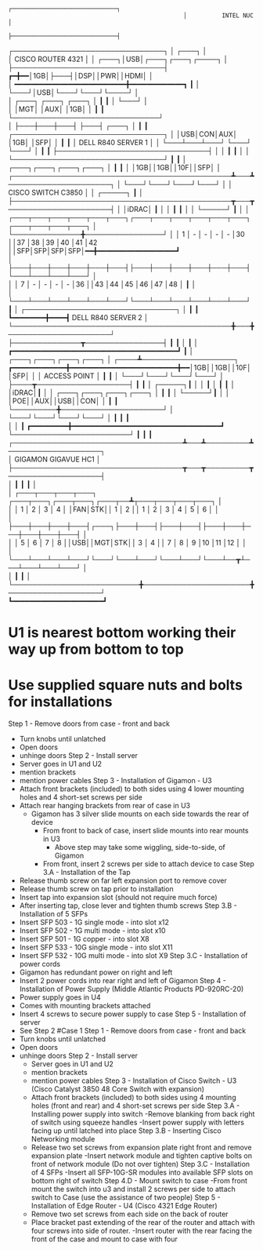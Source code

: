 




                                                      ┌──────────────────────────────┐                          
                                                      │          INTEL NUC           │                          
                                                      ├──────────────────────────────┤                          
  ┌───────────────────────────────┐                   │       ┌───┐                  │                          
  │       CISCO ROUTER 4321       │                   │  ┌───┐│USB│┌───┐┌───┐┌────┐  │                          
  ├───────────────────────────────┤                 ┏━╋━━│1GB│├───┤│DSP││PWR││HDMI│  │                          
  │    ━━━━━━━━━━━━━━━━━━━━━━━━━━━╋━━━━━━━━━━━━━┓   ┃ │  └───┘│USB│└───┘└───┘└────┘  │                          
  │  ┌───┐   ┌───┐  ┌───┐         │             ┃   ┃ │       └───┘                  │                          
  │  │MGT│   │AUX│  │1GB│         │             ┃   ┃ └──────────────────────────────┘                          
  │  ├───┼───┼───┤  ├───┤  ┌───┐  │             ┃   ┃                          ┌───────────────────────────────┐
  │  │USB│CON│AUX│  │1GB│  │SFP│  │             ┃   ┃                          │      DELL R840 SERVER 1       │
  │  └───┴───┴───┘  └───┘  └───┘  │             ┃   ┃                          ├───────────────────────────────┤
  │                               │             ┃   ┃                          │                               │
  └───────────────────────────────┘             ┃   ┃                          │  ┌───┐┌───┐┌───┐┌───┐         │
                                                ┃   ┃                          │  │1GB││1GB││10F││SFP│         │
  ┌─────────────────────────────────────────────┻───┻─────────────────────┐    │  └───┘└───┘└───┘└───┘         │
  │                          CISCO SWITCH C3850                           │    │  ┌─────┐     ┃                │
  ├─────────────────────────────────────────────┳───┳─────────────────────┤    │  │iDRAC│     ┃                │
  │                                             ┃   ┃                     │    │  └─────┘     ┃                │
  │  ┌───┬───┬───┬───┬───┬───┐┌───┬───┬───┬───┬───┬───┐┌───┬───┬───┬───┐  │    └──────────────╋────────────────┘
  │  │ 1 │ - │ - │ - │ - │30 ││37 │38 │39 │40 │41 │42 ││SFP│SFP│SFP│SFP│━━╋━━━━━━━━━━━━━━━━━━━┛                 
  │  ├───┼───┼───┼───┼───┼───┤├───┼───┼───┼───┼───┼───┤└───┴───┴───┴───┘  │                                     
  │  │ 7 │ - │ - │ - │ - │36 ││43 │44 │45 │46 │47 │48 │          ┃        │                                     
  │  └───┴───┴───┴───┴───┴───┘└───┴───┴───┴───┴───┴───┘          ┃        │    ┌───────────────────────────────┐
  │                                             ┃   ┃            ┗━━━━━━━━╋━━━━┫      DELL R840 SERVER 2       │
  └─────────────────────────────────────────────╋───╋─────────────────────┘    ├──────────────┳────────────────┤
                                                ┃   ┃                          │              ┃                │
       ┏━━━━━━━━━━━━━━━━━━━━━━━━━━━━━━━━━━━━━━━━┛   ┃                          │  ┌───┐┌───┐┌───┐┌───┐         │
  ┌────┻───────────────────┐          ┏━━━━━━━━━━━━━╋━━━━━━━━━━━━━━━━━━━━━━━━━━╋━━│1GB││1GB││10F││SFP│         │
  │      ACCESS POINT      │          ┃             ┃                          │  └───┘└───┘└───┘└───┘         │
  ├────┳───────────────────┤          ┃             ┃                          │  ┌─────┐┃                     │
  │    ┃                   │          ┃             ┃                          │  │iDRAC│┃                     │
  │  ┌───┐┌───┐┌───┐┌───┐  │          ┃             ┃                          │  └─────┘┃                     │
  │  │POE││AUX││USB││CON│  │          ┃             ┃                          └─────────╋─────────────────────┘
  │  └───┘└───┘└───┘└───┘  │          ┃             ┃                                    ┃                      
  │                        │          ┃   ┏━━━━━━━━━╋━━━━━━━━━━━━━━━━━━━━━━━━━━━━━━━━━━━━┛                      
  └────────────────────────┘          ┃   ┃         ┃                                                           
  ┌───────────────────────────────────┻───┻─────────┻───────────────────┐                                       
  │                         GIGAMON GIGAVUE HC1                         │                                       
  ├───────────────────────────────────┳───┳─────────┳───────────────────┤                                       
  │                                   ┃   ┃         ┃                   │                                       
  │  ┌───┬───┬───┬───┐     ┌───┬───┐┌───┬───┐┌───┬──┻┬───┬───┬───┬───┐  │                                       
  │  │ 1 │ 2 │ 3 │ 4 │     │FAN│STK││ 1 │ 2 ││ 1 │ 2 │ 3 │ 4 │ 5 │ 6 │  │                                       
  │  ├───┼───┼───┼───┤┌───┐├───┼───┤├───┼───┤├───┼───┼───┼───┼───┼───┤  │                                       
  │  │ 5 │ 6 │ 7 │ 8 ││USB││MGT│STK││ 3 │ 4 ││ 7 │ 8 │ 9 │10 │11 │12 │  │                                       
  │  └───┴───┴───┴───┘└───┘└───┴───┘└───┴───┘└───┴──┳┴───┴───┴───┴───┘  │                                       
  │                          ┃                      ┃                   │                                       
  └──────────────────────────╋──────────────────────╋───────────────────┘                                       
                             ┗━━━━━━━━━━━━━━━━━━━━━━┛  



 # U1 is nearest bottom working their way up from bottom to top
 # Use supplied square nuts and bolts for installations
 Step 1 - Remove doors from case - front and back
   - Turn knobs until unlatched
   - Open doors
   - unhinge doors
 Step 2 - Install server
   - Server goes in U1 and U2
   - mention brackets
   - mention power cables
 Step 3 - Installation of Gigamon - U3
   - Attach front brackets (included) to both sides using 4 lower mounting holes and 4 short-set screws per side
   - Attach rear hanging brackets from rear of case in U3
     - Gigamon has 3 silver slide mounts on each side towards the rear of device
       - From front to back of case, insert slide mounts into rear mounts in U3
         - Above step may take some wiggling, side-to-side, of Gigamon
       - From front, insert 2 screws per side to attach device to case
 Step 3.A - Installation of the Tap
   - Release thumb screw on far left expansion port to remove cover
   - Release thumb screw on tap prior to installation
   - Insert tap into expansion slot (should not require much force)
   - After inserting tap, close lever and tighten thumb screws
 Step 3.B - Installation of 5 SFPs
   - Insert SFP 503 - 1G single mode - into slot x12
   - Insert SFP 502 - 1G multi mode - into slot x10
   - Insert SFP 501 - 1G copper - into slot X8
   - Insert SFP 533 - 10G single mode - into slot X11
   - Insert SFP 532 - 10G multi mode - into slot X9
 Step 3.C - Installation of power cords
   - Gigamon has redundant power on right and left
   - Insert 2 power cords into rear right and left of Gigamon
 Step 4 - Installation of Power Supply (Middle Atlantic Products PD-920RC-20)
   - Power supply goes in U4
   - Comes with mounting brackets attached
   - Insert 4 screws to secure power supply to case
 Step 5 - Installation of server
   - See Step 2
 #Case 1
 Step 1 - Remove doors from case - front and back
   - Turn knobs until unlatched
   - Open doors
   - unhinge doors
 Step 2 - Install server
     - Server goes in U1 and U2
     - mention brackets
     - mention power cables
 Step 3 - Installation of Cisco Switch - U3 (Cisco Catalyst 3850 48 Core Switch with expansion)
     - Attach front brackets (included) to both sides using 4 mounting holes (front and rear) and 4 short-set screws per side
 Step 3.A - Installing power supply into switch
     -Remove blanking from back right of switch using squeeze handles
      -Insert power supply with letters facing up until latched into place
 Step 3.B - Inserting Cisco Networking module
     - Release two set screws from expansion plate right front and remove expansion plate
      -Insert network module and tighten captive bolts on front of network module (Do not over tighten)
 Step 3.C - Installation of 4 SFPs
     -Insert all SFP-10G-SR modules into available SFP slots on bottom right of switch
 Step 4.D - Mount switch to case
       -From front mount the switch into u3 and install 2 screws per side to attach switch to Case (use the assistance of two people)
 Step 5 - Installation of Edge Router - U4 (Cisco 4321 Edge Router)
     - Remove two set screws from each side on the back of router
      - Place bracket past extending of the rear of the router and attach with four screws into side of router.
       -Insert router with the rear facing the front of the case and mount to case with four

